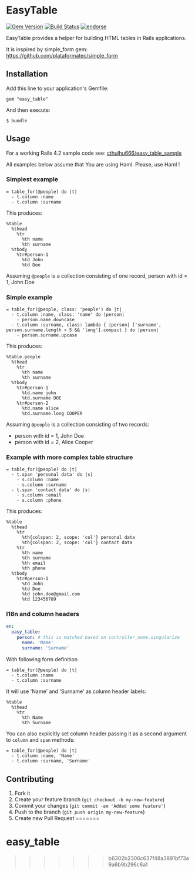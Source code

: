 
# EasyTable

[![Gem Version](https://badge.fury.io/rb/easy_table.svg)](https://badge.fury.io/rb/easy_table)
[![Build Status](https://travis-ci.org/cthulhu666/easy_table.png?branch=master)](https://travis-ci.org/cthulhu666/easy_table)
[![endorse](https://api.coderwall.com/cthulhu666/endorsecount.png)](https://coderwall.com/cthulhu666)

EasyTable provides a helper for building HTML tables in Rails applications.

It is inspired by simple_form gem: https://github.com/plataformatec/simple_form

## Installation

Add this line to your application's Gemfile:

    gem "easy_table"

And then execute:

    $ bundle

## Usage

For a working Rails 4.2 sample code see: [cthulhu666/easy_table_sample](https://github.com/cthulhu666/easy_table_sample/tree/rails_4_2)

All examples below assume that You are using Haml. Please, use Haml !

### Simplest example

```haml
= table_for(@people) do |t|
  - t.column :name
  - t.column :surname
```

This produces:

```haml
%table
  %thead
    %tr
      %th name
      %th surname
  %tbody
    %tr#person-1
      %td John
      %td Doe
```

Assuming `@people` is a collection consisting of one record, person with id = 1, John Doe

### Simple example

```haml
= table_for(@people, class: 'people') do |t|
  - t.column :name, class: 'name' do |person|
    - person.name.downcase 
  - t.column :surname, class: lambda { |person| ['surname', person.surname.length > 5 && 'long'].compact } do |person|
    - person.surname.upcase
```

This produces:

```haml
%table.people
  %thead
    %tr
      %th name
      %th surname
  %tbody
    %tr#person-1
      %td.name john
      %td.surname DOE
    %tr#person-2
      %td.name alice
      %td.surname.long COOPER
```

Assuming `@people` is a collection consisting of two records:
 * person with id = 1, John Doe
 * person with id = 2, Alice Cooper

### Example with more complex table structure

```haml
= table_for(@people) do |t|
  - t.span 'personal data' do |s|
    - s.column :name
    - s.colunm :surname
  - t.span 'contact data' do |s|
    - s.column :email
    - s.column :phone
```

This produces:

```haml
%table
  %thead
    %tr
      %th{colspan: 2, scope: 'col'} personal data
      %th{colspan: 2, scope: 'col'} contact data
    %tr
      %th name
      %th surname
      %th email
      %th phone
  %tbody
    %tr#person-1
      %td John
      %td Doe
      %td john.doe@gmail.com
      %td 123456789    
```

### I18n and column headers

```yaml
en:
  easy_table:
    person: # this is matched based on controller_name.singularize
      name: 'Name'
      surname: 'Surname'
```

With following form definition

```haml
= table_for(@people) do |t|
  - t.column :name
  - t.column :surname
```

It will use 'Name' and 'Surname' as column header labels:

```haml
%table
  %thead
    %tr
      %th Name
      %th Surname
```

You can also explicitly set column header passing it as a second argument to ```column``` and ```span``` methods:

```haml
= table_for(@people) do |t|
  - t.column :name, 'Name'
  - t.column :surname, 'Surname'
```


## Contributing

1. Fork it
2. Create your feature branch (`git checkout -b my-new-feature`)
3. Commit your changes (`git commit -am 'Added some feature'`)
4. Push to the branch (`git push origin my-new-feature`)
5. Create new Pull Request
=======
# easy_table
>>>>>>> b6302b2306c637f48a3891bf73a9a6b9b296c6a1
